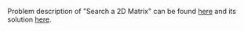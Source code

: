 Problem description of "Search a 2D Matrix" can be found [here](https://leetcode.com/problems/search-a-2d-matrix/description/) and its solution [here](https://github.com/aurimas13/Solutions-To-Problems/blob/main/LeetCode/Python%20Solutions/Search%20a%202D%20Matrix/search.py).